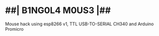 
# ##| B1NG0L4 M0US3 |##

Mouse hack using esp8266 v1, TTL USB-TO-SERIAL CH340 and Arduino Promicro
